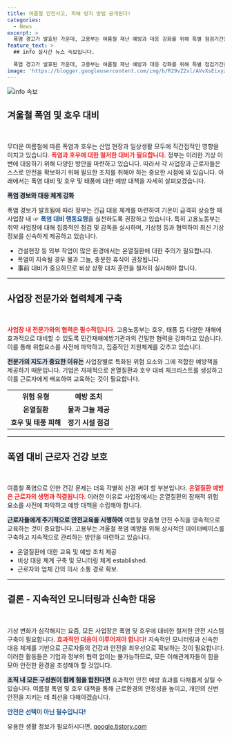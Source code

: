 ```yaml
---
title: 여름철 안전사고, 피해 방지 방법 공개된다!
categories:
  - News
excerpt: >
  폭염 경고가 발효된 가운데, 고용부는 여름철 재난 예방과 대응 강화를 위해 특별 점검기간을 운영합니다. 특히 건설현장을 중심으로 한 산업재해 예방 및 온열 질환 대책이 필수! 지금 바로 안전한 여름을 대비하세요!
feature_text: >
  ## info 실시간 뉴스 속보입니다.

  폭염 경고가 발효된 가운데, 고용부는 여름철 재난 예방과 대응 강화를 위해 특별 점검기간을 운영합니다. 특히 건설현장을 중심으로 한 산업재해 예방 및 온열 질환 대책이 필수! 지금 바로 안전한 여름을 대비하세요!
image: 'https://blogger.googleusercontent.com/img/b/R29vZ2xl/AVvXsEixyZcFfHzMRdzZMjFBmAUKJYCLCGyLL1o632UiGVXcaFdKo_bkvkuCioo0uUKlGfBVcT3P84aROyZIXSBEx3Aw5nCQ3pTgDom1WDC4m8eifvWiAmWEEVb4x6G_l8C0QH225ldMjyaFvpxGEBGNO37VmDTDMHGhJPq73UglMfDca1-0aw/s1600/blogspot.png'
---
```


<p><img src="https://blogger.googleusercontent.com/img/b/R29vZ2xl/AVvXsEixyZcFfHzMRdzZMjFBmAUKJYCLCGyLL1o632UiGVXcaFdKo_bkvkuCioo0uUKlGfBVcT3P84aROyZIXSBEx3Aw5nCQ3pTgDom1WDC4m8eifvWiAmWEEVb4x6G_l8C0QH225ldMjyaFvpxGEBGNO37VmDTDMHGhJPq73UglMfDca1-0aw/s1600/blogspot.png" alt="info 속보" /></p>

<h2 data-ke-size="size26">겨울철 폭염 및 호우 대비</h2>

<p data-ke-size="size16">&nbsp;</p>

<p>무더운 여름철에 따른 폭염과 호우는 산업 현장과 일상생활 모두에 직간접적인 영향을 미치고 있습니다. <b><span style="color: #ee2323;">폭염과 호우에 대한 철저한 대비가 필요합니다.</span></b> 정부는 이러한 기상 이변에 대응하기 위해 다양한 방안을 마련하고 있습니다. 따라서 각 사업장과 근로자들은 스스로 안전을 확보하기 위해 필요한 조치를 취해야 하는 중요한 시점에 와 있습니다. 아래에서는 폭염 대비 및 호우 및 태풍에 대한 예방 대책을 자세히 살펴보겠습니다.</p>

<p><b><span style="background-color: #21538527;">폭염 경보와 대응 체계 강화</span></b></p>

<p>폭염 경보가 발효됨에 따라 정부는 긴급 대응 체계를 마련하여 기온이 급격히 상승할 때 사업장 내 ☞ <b><span style="color: #1a5490;">폭염 대비 행동요령</span></b>을 실천하도록 권장하고 있습니다. 특히 고용노동부는 취약 사업장에 대해 집중적인 점검 및 감독을 실시하며, 기상청 등과 협력하여 최신 기상 정보를 신속하게 제공하고 있습니다.</p>

<ul>
    <li>건설현장 등 외부 작업이 많은 환경에서는 온열질환에 대한 주의가 필요합니다.</li>
    <li>폭염이 지속될 경우 물과 그늘, 충분한 휴식이 권장됩니다.</li>
    <li>事前 대비가 중요하므로 비상 상황 대처 훈련을 철저히 실시해야 합니다.</li>
</ul>

<hr>

<h2 data-ke-size="size26">사업장 전문가와 협력체계 구축</h2>

<p data-ke-size="size16">&nbsp;</p>

<p><b><span style="color: #ee2323;">사업장 내 전문가와의 협력은 필수적입니다.</span></b> 고용노동부는 호우, 태풍 등 다양한 재해에 효과적으로 대비할 수 있도록 민간재해예방기관과의 긴밀한 협력을 강화하고 있습니다. 이를 통해 위험요소를 사전에 파악하고, 집중적인 지원체계를 갖추고 있습니다. </p>

<p><b><span style="background-color: #21538527;">전문가의 지도가 중요한 이유는</span></b> 사업장별로 특화된 위험 요소와 그에 적합한 예방책을 제공하기 때문입니다. 기업은 자체적으로 온열질환과 호우 대비 체크리스트를 생성하고 이를 근로자에게 배포하여 교육하는 것이 필요합니다.</p>

<table>
    <tr>
        <td style="text-align: center; height: 17px;"><b>위험 유형</b></td>
        <td style="text-align: center; height: 17px;"><b>예방 조치</b></td>
    </tr>
    <tr>
        <td style="text-align: center; height: 17px;"><b>온열질환</b></td>
        <td style="text-align: center; height: 17px;"><b>물과 그늘 제공</b></td>
    </tr>
    <tr>
        <td style="text-align: center; height: 17px;"><b>호우 및 태풍 피해</b></td>
        <td style="text-align: center; height: 17px;"><b>정기 시설 점검</b></td>
    </tr>
</table>

<hr>

<h2 data-ke-size="size26">폭염 대비 근로자 건강 보호</h2>

<p data-ke-size="size16">&nbsp;</p>

<p>여름철 폭염으로 인한 건강 문제는 더욱 각별히 신경 써야 할 부분입니다. <b><span style="color: #ee2323;">온열질환 예방은 근로자의 생명과 직결됩니다.</span></b> 이러한 이유로 사업장에서는 온열질환의 잠재적 위험 요소를 사전에 파악하고 예방 대책을 수립해야 합니다.</p>

<p><b><span style="background-color: #21538527;">근로자들에게 주기적으로 안전교육을 시행하여</span></b> 여름철 맞춤형 안전 수칙을 영속적으로 교육하는 것이 중요합니다. 고용부는 겨울철 폭염 예방을 위해 상시적인 데이터베이스를 구축하고 지속적으로 관리하는 방안을 마련하고 있습니다.</p>

<ul>
    <li>온열질환에 대한 교육 및 예방 조치 제공</li>
    <li>비상 대응 체계 구축 및 모니터링 체계 established.</li>
    <li>근로자와 업체 간의 의사 소통 경로 확보.</li>
</ul>

<hr>

<h2 data-ke-size="size26">결론 - 지속적인 모니터링과 신속한 대응</h2>

<p data-ke-size="size16">&nbsp;</p>

<p>기상 변화가 심각해지는 요즘, 모든 사업장은 폭염 및 호우에 대비한 철저한 안전 시스템 구축이 필요합니다. <b><span style="color: #ee2323;">효과적인 대응이 이루어져야 합니다!</span></b> 지속적인 모니터링과 신속한 대응 체계를 기반으로 근로자들의 건강과 안전을 최우선으로 확보하는 것이 필요합니다. 이러한 활동들은 기업과 정부의 협력 없이는 불가능하므로, 모든 이해관계자들이 힘을 모아 안전한 환경을 조성해야 할 것입니다. </p>

<p><b><span style="background-color: #21538527;">조직 내 모든 구성원이 함께 힘을 합친다면</span></b> 효과적인 안전 예방 효과를 다채롭게 살릴 수 있습니다. 여름철 폭염 및 호우 대책을 통해 근로환경의 안정성을 높이고, 개인의 신변 안전을 지키는 데 최선을 다해야겠습니다. </p>

<p><b><span style="color: #1a5490;">안전은 선택이 아닌 필수입니다!</span></b></p>
유용한 생활 정보가 필요하시다면, <a href="https://qoogle.tistory.com" rel="dofollow">qoogle.tistory.com</a>


